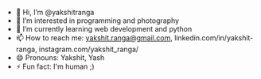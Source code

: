 - 👋 Hi, I’m @yakshitranga
- 👀 I’m interested in programming and photography
- 🌱 I’m currently learning web development and python
- 📫 How to reach me: yakshit.ranga@gmail.com, linkedin.com/in/yakshit-ranga, instagram.com/yakshit_ranga/
- 😄 Pronouns: Yakshit, Yash
- ⚡ Fun fact: I'm human ;)

<!---
yakshitranga/yakshitranga is a ✨ special ✨ repository because its `README.md` (this file) appears on your GitHub profile.
You can click the Preview link to take a look at your changes.
--->
